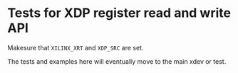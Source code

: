 # Tests for XDP register read and write API

Makesure that `XILINX_XRT` and `XDP_SRC` are set.

The tests and examples here will eventually move to the main xdev or test.